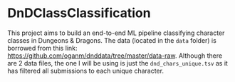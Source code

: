 # DnDClassClassification

This project aims to build an end-to-end ML pipeline classifying character classes in Dungeons &amp; Dragons.
The data (located in the `data` folder) is borrowed from this link: <https://github.com/oganm/dnddata/tree/master/data-raw>.
Although there are 2 data files, the one I will be using is just the `dnd_chars_unique.tsv` as it has filtered all submissions to each unique character.
